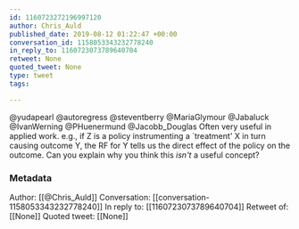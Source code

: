 ```yaml
---
id: 1160723272196997120
author: Chris_Auld
published_date: 2019-08-12 01:22:47 +00:00
conversation_id: 1158053343232778240
in_reply_to: 1160723073789640704
retweet: None
quoted_tweet: None
type: tweet
tags:

---
```


@yudapearl @autoregress @steventberry @MariaGlymour @Jabaluck @IvanWerning @PHuenermund @Jacobb_Douglas Often very useful in applied work.  e.g., if Z is a policy instrumenting a `treatment' X in turn causing outcome Y, the RF for Y tells us the direct effect of the policy on the outcome.  Can you explain why you think this *isn't* a useful concept?

### Metadata

Author: [[@Chris_Auld]]
Conversation: [[conversation-1158053343232778240]]
In reply to: [[1160723073789640704]]
Retweet of: [[None]]
Quoted tweet: [[None]]
